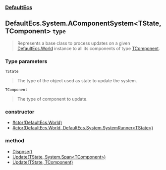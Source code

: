 ### [DefaultEcs](./DefaultEcs.md 'DefaultEcs')
## DefaultEcs.System.AComponentSystem&lt;TState, TComponent&gt; `type`
>Represents a base class to process updates on a given [DefaultEcs.World](./DefaultEcs-World.md 'DefaultEcs.World') instance to all its components of type [TComponent](#DefaultEcs-System-AComponentSystem-TState-_TComponent--TComponent 'DefaultEcs.System.AComponentSystem&lt;TState, TComponent&gt;.TComponent').
### Type parameters

<a name='DefaultEcs-System-AComponentSystem-TState-_TComponent--TState'></a>
`TState`
>The type of the object used as state to update the system.

<a name='DefaultEcs-System-AComponentSystem-TState-_TComponent--TComponent'></a>
`TComponent`
>The type of component to update.
### constructor
- [#ctor(DefaultEcs.World)](./DefaultEcs-System-AComponentSystem-TState-_TComponent---ctor(DefaultEcs-World).md 'DefaultEcs.System.AComponentSystem&lt;TState, TComponent&gt;.#ctor(DefaultEcs.World)')
- [#ctor(DefaultEcs.World, DefaultEcs.System.SystemRunner&lt;TState&gt;)](./DefaultEcs-System-AComponentSystem-TState-_TComponent---ctor(DefaultEcs-World-_DefaultEcs-System-SystemRunner-TState-).md 'DefaultEcs.System.AComponentSystem&lt;TState, TComponent&gt;.#ctor(DefaultEcs.World, DefaultEcs.System.SystemRunner&lt;TState&gt;)')
### method
- [Dispose()](./DefaultEcs-System-AComponentSystem-TState-_TComponent--Dispose().md 'DefaultEcs.System.AComponentSystem&lt;TState, TComponent&gt;.Dispose()')
- [Update(TState, System.Span&lt;TComponent&gt;)](./DefaultEcs-System-AComponentSystem-TState-_TComponent--Update(TState-_System-Span-TComponent-).md 'DefaultEcs.System.AComponentSystem&lt;TState, TComponent&gt;.Update(TState, System.Span&lt;TComponent&gt;)')
- [Update(TState, TComponent)](./DefaultEcs-System-AComponentSystem-TState-_TComponent--Update(TState-_TComponent).md 'DefaultEcs.System.AComponentSystem&lt;TState, TComponent&gt;.Update(TState, TComponent)')
